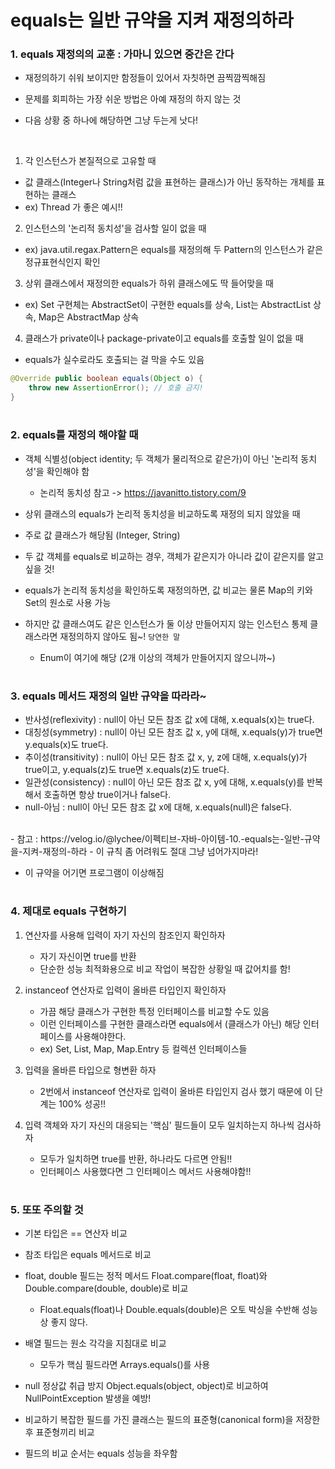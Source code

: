 # equals는 일반 규약을 지켜 재정의하라

### 1. equals 재정의의 교훈 : 가마니 있으면 중간은 간다
- 재정의하기 쉬워 보이지만 함정들이 있어서 자칫하면 끔찍깜찍해짐
- 문제를 회피하는 가장 쉬운 방법은 아예 재정의 하지 않는 것

- 다음 상황 중 하나에 해당하면 그냥 두는게 낫다!

<br>

1. 각 인스턴스가 본질적으로 고유할 때
- 값 클래스(Integer나 String처럼 값을 표현하는 클래스)가 아닌 동작하는 개체를 표현하는 클래스
- ex) Thread 가 좋은 예시!!

2. 인스턴스의 '논리적 동치성'을 검사할 일이 없을 때
- ex) java.util.regax.Pattern은 equals를 재정의해 두 Pattern의 인스턴스가 같은 정규표현식인지 확인

3. 상위 클래스에서 재정의한 equals가 하위 클래스에도 딱 들어맞을 때
- ex) Set 구현체는 AbstractSet이 구현한 equals를 상속, List는 AbstractList 상속, Map은 AbstractMap 상속

4. 클래스가 private이나 package-private이고 equals를 호출할 일이 없을 때
- equals가 실수로라도 호출되는 걸 막을 수도 있음

```java
@Override public boolean equals(Object o) {
	throw new AssertionError(); // 호출 금지!
}
```

#
### 2. equals를 재정의 해야할 때

- 객체 식별성(object identity; 두 객체가 물리적으로 같은가)이 아닌 '논리적 동치성'을 확인해야 함
  - 논리적 동치성 참고 -> https://javanitto.tistory.com/9

- 상위 클래스의 equals가 논리적 동치성을 비교하도록 재정의 되지 않았을 때 
- 주로 값 클래스가 해당됨 (Integer, String)

- 두 값 객체를 equals로 비교하는 경우, 객체가 같은지가 아니라 값이 같은지를 알고싶을 것!
- equals가 논리적 동치성을 확인하도록 재정의하면, 값 비교는 물론 Map의 키와 Set의 원소로 사용 가능
- 하지만 값 클래스여도 같은 인스턴스가 둘 이상 만들어지지 않는 인스턴스 통제 클래스라면 재정의하지 않아도 됨~! `당연한 말`
  - Enum이 여기에 해당 (2개 이상의 객체가 만들어지지 않으니까~)


#
### 3. equals 메서드 재정의 일반 규약을 따라라~
- 반사성(reflexivity) : null이 아닌 모든 참조 값 x에 대해, x.equals(x)는 true다.
- 대칭성(symmetry) : null이 아닌 모든 참조 값 x, y에 대해, x.equals(y)가 true면 y.equals(x)도 true다.
- 추이성(transitivity) : null이 아닌 모든 참조 값 x, y, z에 대해, x.equals(y)가 true이고, y.equals(z)도 true면 x.equals(z)도 true다.
- 일관성(consistency) : null이 아닌 모든 참조 값 x, y에 대해, x.equals(y)를 반복해서 호출하면 항상 true이거나 false다.
- null-아님 : null이 아닌 모든 참조 값 x에 대해, x.equals(null)은 false다.

<br>
- 참고 : https://velog.io/@lychee/이펙티브-자바-아이템-10.-equals는-일반-규약을-지켜-재정의-하라
- 이 규칙 좀 어려워도 절대 그냥 넘어가지마라!

- 이 규약을 어기면 프로그램이 이상해짐


#
### 4. 제대로 equals 구현하기
1. 연산자를 사용해 입력이 자기 자신의 참조인지 확인하자
	- 자기 자신이면 true를 반환
	- 단순한 성능 최적화용으로 비교 작업이 복잡한 상황일 때 값어치를 함!

2. instanceof 연산자로 입력이 올바른 타입인지 확인하자
	- 가끔 해당 클래스가 구현한 특정 인터페이스를 비교할 수도 있음
	- 이런 인터페이스를 구현한 클래스라면 equals에서 (클래스가 아닌) 해당 인터페이스를 사용해야한다.
	- ex) Set, List, Map, Map.Entry 등 컬렉션 인터페이스들

3. 입력을 올바른 타입으로 형변환 하자
	- 2번에서 instanceof 연산자로 입력이 올바른 타입인지 검사 했기 때문에 이 단계는 100% 성공!!

4. 입력 객체와 자기 자신의 대응되는 '핵심' 필드들이 모두 일치하는지 하나씩 검사하자
	- 모두가 일치하면 true를 반환, 하나라도 다르면 안됨!!
	- 인터페이스 사용했다면 그 인터페이스 메서드 사용해야함!!


#
### 5. 또또 주의할 것
- 기본 타입은 == 연산자 비교
- 참조 타입은 equals 메서드로 비교
- float, double 필드는 정적 메서드 Float.compare(float, float)와 Double.compare(double, double)로 비교
  - Float.equals(float)나 Double.equals(double)은 오토 박싱을 수반해 성능상 좋지 않다.

- 배열 필드는 원소 각각을 지침대로 비교
  - 모두가 핵심 필드라면 Arrays.equals()를 사용
- null 정상값 취급 방지 Object.equals(object, object)로 비교하여 NullPointException 발생을 예방!

- 비교하기 복잡한 필드를 가진 클래스는 필드의 표준형(canonical form)을 저장한 후 표준형끼리 비교
- 필드의 비교 순서는 equals 성능을 좌우함

